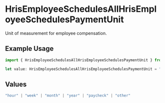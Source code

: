 # HrisEmployeeSchedulesAllHrisEmployeeSchedulesPaymentUnit

Unit of measurement for employee compensation.

## Example Usage

```typescript
import { HrisEmployeeSchedulesAllHrisEmployeeSchedulesPaymentUnit } from "apideck/models/operations";

let value: HrisEmployeeSchedulesAllHrisEmployeeSchedulesPaymentUnit = "year";
```

## Values

```typescript
"hour" | "week" | "month" | "year" | "paycheck" | "other"
```